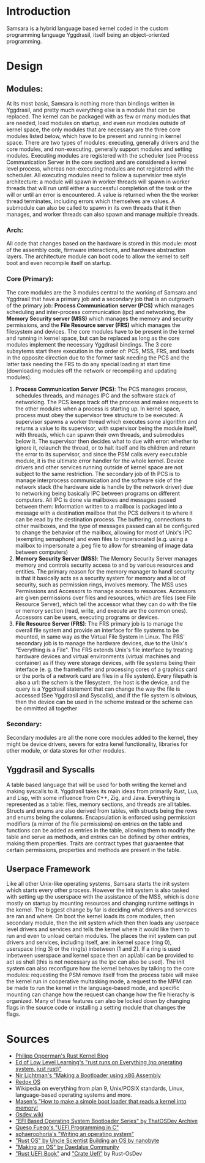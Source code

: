 # Introduction
Samsara is a hybrid language based kernel coded in the custom programming language Yggdrasil, itself being an object-oriented programming.

# Design
## Modules:
At its most basic, Samsara is nothing more than bindings written in Yggdrasil, and pretty much everything else is a module that can be replaced. The kernel can be packaged with as few or many modules that are needed, load modules on startup, and even run modules outside of kernel space, the only modules that are necessary are the three core modules listed below, which have to be present and running in kernel space. There are two types of modules: executing, generally drivers and the core modules, and non-executing, generally support modules and setting modules. Executing modules are registered with the scheduler (see Process Communication Server in the core section) and are considered a kernel level process, whereas non-executing modules are not registered with the scheduler. All executing modules need to follow a supervisior tree style architecture: a module will spawn in worker threads will spawn in worker threads that will run until either a successful completion of the task or the will or until an error is encountered. A value is returned when the the worker thread terminates, including errors which themselves are values. A submodule can also be called to spawn in its own threads that it then manages, and worker threads can also spawn and manage multiple threads.
### Arch:
All code that changes based on the hardware is stored in this module: most of the assembly code, firmware interactions, and hardware abstraction layers. The architecture module can boot code to allow the kernel to self boot and even recompile itself on startup.
### Core (Primary):
The core modules are the 3 modules central to the working of Samsara and Yggdrasil that have a primary job and a secondary job that is an outgrowth of the primary job: **Process Communication server (PCS)** which manages scheduling and inter-process communication (ipc) and networking, the **Memory Security server (MSS)** which manages the memory and security permissions, and the **File Resource server (FRS)** which manages the filesystem and devices. The core modules have to be present in the kernel and running in kernel space, but can be replaced as long as the core modules implement the necessary Yggdrasil bindings. The 3 core subsytems start there execution in the order of: PCS, MSS, FRS, and loads in the opposite direction due to the former task needing the PCS and the latter task needing the FRS to do any special loading at start time (downloading modules off the network or recompiling and updating modules). 
1. **Process Communication Server (PCS)**: The PCS manages process, schedules threads, and manages IPC and the software stack of networking. The PCS keeps track off the process and makes requests to the other modules when a process is starting up. In kernel space, process must obey the supervisor tree structure to be executed: A supervisor spawns a worker thread which executes some algorithm and returns a value to its supervisor, with supervisor being the module itself, with threads, which can spawn their own threads, and submodules below it. The supervisor then decides what to due with error: whether to ignore it, relaunch the thread, or to halt itself and its children and return the error to its supervisor, and since the PSM calls every executable module, it is the ultimate error handler for the whole kernel. Device drivers and other services running outside of kernel space are not subject to the same restriction. The secondary job of th PCS is to manage interprocess communication and the software side of the network stack (the hardware side is handle by the network driver) due to networking being basically IPC between programs on different computers. All IPC is done via mailboxes and messages passed between them: Information written to a mailbox is packaged into a message with a destination mailbox that the PCS delivers it to where it can be read by the destination process. The buffering, connections to other mailboxes, and the type of messages passed can all be configured to change the behavior of the mailbox, allowing for most of Unix's IPC (exempting semaphore) and even files to impersonated (e.g. using a mailbox to impersonate a jpeg file to allow for streaming of image data between computers)
2. **Memory Security Server (MSS)**: The Memory Security Server manages memory and controls security access to and by various resources and entities. The primary reason for the memory manager to handl security is that it basically acts as a security system for memory and a lot of security, such as permission rings, involves memory. The MSS uses Permissions and Accessors to manage access to resources. Accessors are given permissions over files and resources, which are files (see File Resource Server), which tell the accessor what they can do with the file or memory section (read, write, and execute are the common ones). Accessors can be users, executing programs or devices.
3. **File Resource Server (FRS)**: The FRS primary job is to manage the overall file system and provide an interface for file systems to be mounted, in same way as the Virtual File System in Linux. The FRS' secondary job is to manage the hardware devices, due to the Unix's "Everything is a File". The FRS extends Unix's file interface by treating hardware devices and virtual environments (virtual machines and container) as if they were storage devices, with file systems being their interface (e. g. the framebuffer and processing cores of a graphics card or the ports of a network card are files in a file system). Every filepath is also a url: the schem is the filesystem, the host is the device, and the query is a Yggdrasil statement that can change the way the file is accessed (See Yggdrasil and Syscalls), and if the file system is obvious, then the device can be used in the scheme instead or the scheme can be ommitted all together
### Secondary:
Secondary modules are all the none core modules added to the kernel, they might be device drivers, severs for extra kenel functionality, libraries for other module, or data stores for other modules.

## Yggdrasil and Syscalls
A table based language that will be used for both writing the kernel and making syscalls to it. Yggdrasil takes its main ideas from primarily Rust, Lua, and Lisp, with some influence from C++, Zig, and Java. Everything is represented as a table: files, memory sections, and threads are all tables. Structs and enums are also derived from tables, with structs being the rows and enums being the columns. Encapsulation is enforced using permission modifiers (a mirror of the file permissions) on entries on the table and functions can be added as entries in the table, allowing them to modify the table and serve as methods, and entries can be defined by other entries, making them properties. Traits are contract types that guaraentee that certain permissions, properties and methods are present in the table.

## Userpace Framework
Like all other Unix-like operating systems, Samsara starts the init system which starts every other process. However the init system is also tasked with setting up the userspace with the assistance of the MSS, which is done mostly on startup by mounting resources and changing runtime settings in the kernel. The biggest change by far is deciding what drivers and services are ran and where. On boot the kernel loads its core modules, then secondary module, then the init system which then then loads any userpace level drivers and services and tells the kernel where it would like them to run and even to unload certain modules. The places the init system can put drivers and services, including itself, are: in kernel space (ring 0), userspace (ring 3) or the ring(s) inbetween (1 and 2). If a ring is used inbetween userspace and kernel space then an api/abi can be provided to act as shell (this is not necessary as the ipc can also be used). The init system can also reconfigure how the kernel behaves by talking to the core modules: requesting the PSM remove itself from the process table will make the kernel run in cooperative multasking mode, a request to the MPM can be made to run the kernel in the language-based mode, and specific mounting can change how the request can change how the file hierachy is organized. Many of these features can also be locked down by changing flags in the source code or installing a setting module that changes the flags.

# Sources
- [Philipp Opperman's Rust Kernel Blog](https://os.phil-opp.com/minimal-rust-kernel/)
- [Ed of Low Level Learning's "rust runs on Everything (no operating system, just rust)"](https://www.youtube.com/watch?v=jZT8APrzvc4&list=TLPQMDcwODIwMjTLmLbfX5NDPA&index=1)
- [Nir Lichtman's "Making a Bootloader using x86 Assembly](https://www.youtube.com/watch?v=xFrMXzKCXIc&list=TLPQMjcwODIwMjSPG5-G91fv2Q&index=3)
- [Redox OS](https://www.redox-os.org)
- Wikipedia on everything from plan 9, Unix/POSIX standards, Linux, language-based operating systems and more.
- [Masen's "How to make a simple boot loader that reads a kernel into memory!](https://www.youtube.com/watch?v=6gLHG0qZ8HA&t=368s)
- [Osdev wiki](https://wiki.osdev.org/Expanded_Main_Page)
- ["EFI Based Operating System Bootloader Series" by ThatOSDev Archive](https://youtube.com/playlist?list=PLdJN-tAX64g6UnGb1rD1wtnd5U6ebGlWd&si=8ibppSkqcbR03eRo)
- [Queso Fuego's "UEFI Programming in C"](https://youtube.com/playlist?list=PLT7NbkyNWaqZYHNLtOZ1MNxOt8myP5K0p&si=cz463aYuB8WpArCo)
- [sphaerophoria's "Writing an operating system"](https://youtube.com/playlist?list=PL980gcR1LE3LBuWuSv2CL28HsfnpC4Qf7&si=t5YaCValJDfG7DiE)
- ["Rust OS" by Uncle Scientist](https://youtube.com/playlist?list=PLib6-zlkjfXkdCjQgrZhmfJOWBk_C2FTY&si=hNXx1tYIztGVczor)
[Building an OS by nanobyte](https://youtube.com/playlist?list=PLFjM7v6KGMpiH2G-kT781ByCNC_0pKpPN&si=aXwt_wyrZGCvCQvu)
- ["Making an OS" by Daedalus Community](https://youtube.com/playlist?list=PLm3B56ql_akNcvH8vvJRYOc7TbYhRs19M&si=uwrciQ-i-nbe54B-)
- ["Rust UEFI Book"](https://rust-osdev.github.io/uefi-rs/index.html) and ["Crate Uefi"](https://docs.rs/uefi/0.35.0/uefi/index.html) by Rust-OsDev
